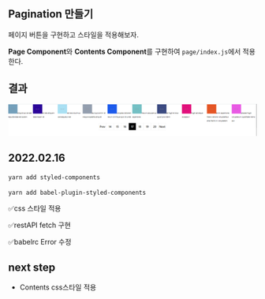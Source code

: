 ## Pagination 만들기

페이지 버튼을 구현하고 스타일을 적용해보자.


**Page Component**와 **Contents Component**를 구현하여 `page/index.js`에서 적용한다.

## 결과

![캡쳐1](/public/post3.PNG)

## 2022.02.16

`yarn add styled-components`

`yarn add babel-plugin-styled-components`

✅css 스타일 적용

✅restAPI fetch 구현

✅babelrc Error 수정

## next step
 + Contents css스타일 적용
